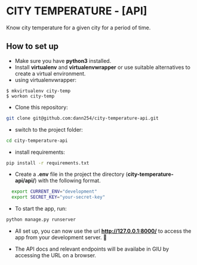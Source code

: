 
# CITY TEMPERATURE - [API]

Know city temperature for a given city for a period of time.

## How to set up
- Make sure you have **python3** installed.
- Install **virtualenv** and **virtualenvwrapper** or use suitable alternatives to create a virtual environment.
 - using virtualenvwrapper:
```
$ mkvirtualenv city-temp
$ workon city-temp
```
- Clone this repository:
```bash
git clone git@github.com:dann254/city-temperature-api.git
```
- switch to the project folder:
```bash
cd city-temperature-api
```
- install requirements:
```bash
pip install -r requirements.txt
```


- Create a **.env** file in the project the directory (**city-temperature-api/api/**) with the following format.
```bash
  export CURRENT_ENV="development"
  export SECRET_KEY="your-secret-key"
```

- To start the app, run:
```bash
python manage.py runserver
```
- All set up, you can now use the url  **http://127.0.0.1:8000/** to access the app from your development server. 🤗

- The API docs and relevant endpoints will be availabe in GIU by accessing the URL on a browser.
